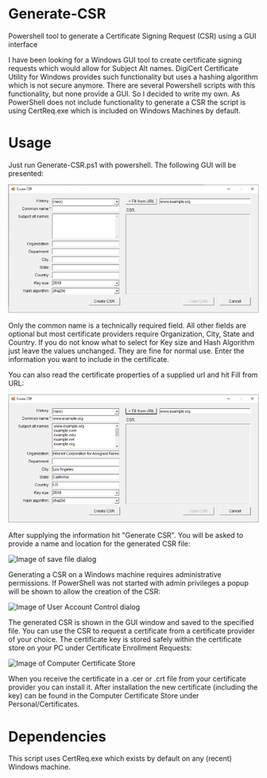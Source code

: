 # Generate-CSR
Powershell tool to generate a Certificate Signing Request (CSR) using a GUI interface

I have been looking for a Windows GUI tool to create certificate signing requests which would allow for Subject Alt names. DigiCert Certificate Utility for Windows provides such functionality but uses a hashing algorithm which is not secure anymore. There are several Powershell scripts with this functionality, but none provide a GUI. So I decided to write my own. As PowerShell does not include functionality to generate a CSR the script is using CertReq.exe which is included on Windows Machines by default.

# Usage
Just run Generate-CSR.ps1 with powershell. The following GUI will be presented:

![Image of GUI](/images/gui.png)

Only the common name is a technically required field. All other fields are optional but most certificate providers require Organization, City, State and Country. If you do not know what to select for Key size and Hash Algorithm just leave the values unchanged. They are fine for normal use. Enter the information you want to include in the certificate.

You can also read the certificate properties of a supplied url and hit Fill from URL:

![Image of GUI](/images/gui_fill_from_url.png)

After supplying the information hit "Generate CSR". 
You will be asked to provide a name and location for the generated CSR file:

![Image of save file dialog](/images/dialog.png)

Generating a CSR on a Windows machine requires administrative permissions. If PowerShell was not started with admin privileges a popup will be shown to allow the creation of the CSR:

![Image of User Account Control dialog](/images/uac.png)

The generated CSR is shown in the GUI window and saved to the specified file. You can use the CSR to request a certificate from a certificate provider of your choice. The certificate key is stored safely within the certificate store on your PC under Certificate Enrollment Requests:

![Image of Computer Certificate Store](/images/certstore.png)

When you receive the certificate in a .cer or .crt file from your certificate provider you can install it. After installation the new certificate (including the key) can be found in the Computer Certificate Store under Personal/Certificates.

# Dependencies
This script uses CertReq.exe which exists by default on any (recent) Windows machine.
